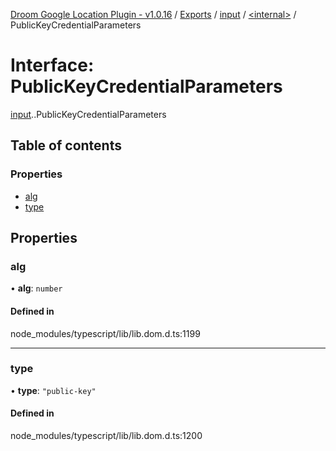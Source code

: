 [Droom Google Location Plugin - v1.0.16](../README.md) / [Exports](../modules.md) / [input](../modules/input.md) / [<internal\>](../modules/input._internal_.md) / PublicKeyCredentialParameters

# Interface: PublicKeyCredentialParameters

[input](../modules/input.md).[<internal>](../modules/input._internal_.md).PublicKeyCredentialParameters

## Table of contents

### Properties

- [alg](input._internal_.PublicKeyCredentialParameters.md#alg)
- [type](input._internal_.PublicKeyCredentialParameters.md#type)

## Properties

### alg

• **alg**: `number`

#### Defined in

node_modules/typescript/lib/lib.dom.d.ts:1199

___

### type

• **type**: ``"public-key"``

#### Defined in

node_modules/typescript/lib/lib.dom.d.ts:1200

